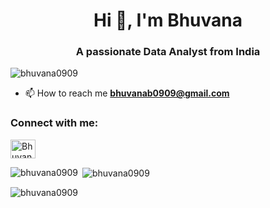 
<h1 align="center">Hi 👋, I'm Bhuvana</h1>
<h3 align="center">A passionate Data Analyst from India</h3>
<p align="left"> <img src="https://komarev.com/ghpvc/?username=bhuvana0909&label=Profile%20views&color=0e75b6&style=flat" alt="bhuvana0909" /> </p>

<!-- - 🌱 I’m currently learning **react**   -->

- 📫 How to reach me **bhuvanab0909@gmail.com**

<h3 align="left">Connect with me:</h3>
<p align="left">
<a href="[https://linkedin.com/in/venkateswararao-bantupalli-19378420a](https://www.linkedin.com/in/bhanuritviz/)" target="blank"><img align="center" src="https://raw.githubusercontent.com/rahuldkjain/github-profile-readme-generator/master/src/images/icons/Social/linked-in-alt.svg" alt="Bhuvaneswari Bantupalli" height="30" width="40" /></a>
</p>

<p><img align="left" src="https://github-readme-stats.vercel.app/api/top-langs?username=bhuvana0909&show_icons=true&locale=en&layout=compact" alt="bhuvana0909" /></p>

<p>&nbsp;<img align="center" src="https://github-readme-stats.vercel.app/api?username=bhuvana0909&show_icons=true&locale=en" alt="bhuvana0909" /></p>

<p><img align="center" src="https://github-readme-streak-stats.herokuapp.com/?user=bhuvana0909&" alt="bhuvana0909" /></p>

<!--
**bhuvana0909/bhuvana0909** is a ✨ _special_ ✨ repository because its `README.md` (this file) appears on your GitHub profile.

Here are some ideas to get you started:

- 🔭 I’m currently working on ...
- 🌱 I’m currently learning ...
- 👯 I’m looking to collaborate on ...
- 🤔 I’m looking for help with ...
- 💬 Ask me about ...
- 📫 How to reach me: ...
- 😄 Pronouns: ...
- ⚡ Fun fact: ...
-->
